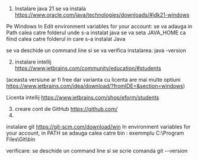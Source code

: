 1) Instalare java 21
se va instala
https://www.oracle.com/java/technologies/downloads/#jdk21-windows

Pe Windows
In Edit environment variables for your account:
se va adauga in Path calea catre folderul unde s-a instalat java
se va seta JAVA_HOME ca fiind calea catre folderul in care s-a instalat Java

se va deschide un command line si se va verifica instalarea:
java -version

2) instalare intellij 
https://www.jetbrains.com/community/education/#students

(aceasta versiune ar fi free dar varianta cu licenta are mai multe optiuni
https://www.jetbrains.com/idea/download/?fromIDE=&section=windows)

Licenta intellij
https://www.jetbrains.com/shop/eform/students

3) creare cont de GitHub
https://github.com/
4)
instalare git https://git-scm.com/download/win
In environment variables for your account, in PATH se adauga calea catre bin : exemmplu C:\Program Files\Git\bin

verificare: se deschide un command line si se scrie comanda
git --version
